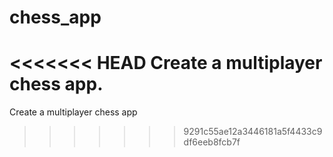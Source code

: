 # chess_app
<<<<<<< HEAD
Create a multiplayer chess app.
=======
Create a multiplayer chess app
>>>>>>> 9291c55ae12a3446181a5f4433c9df6eeb8fcb7f
